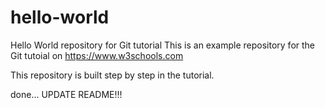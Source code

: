 # hello-world
Hello World repository for Git tutorial
This is an example repository for the Git tutoial on https://www.w3schools.com

This repository is built step by step in the tutorial.

done...
UPDATE README!!!
